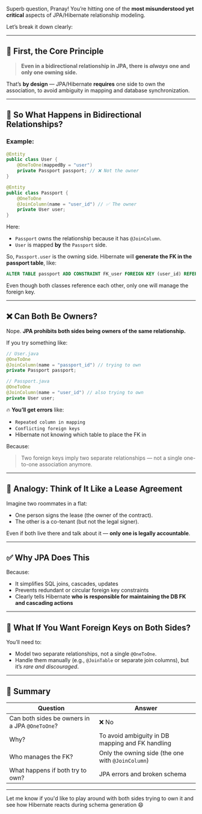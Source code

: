 Superb question, Pranay! You’re hitting one of the **most misunderstood yet critical** aspects of JPA/Hibernate relationship modeling.

Let’s break it down clearly:

---

## 🎯 First, the Core Principle

> **Even in a bidirectional relationship in JPA, there is *always* one and only one owning side.**

That’s **by design** — JPA/Hibernate **requires** one side to own the association, to avoid ambiguity in mapping and database synchronization.

---

## 🤝 So What Happens in Bidirectional Relationships?

### Example:

```java
@Entity
public class User {
    @OneToOne(mappedBy = "user")
    private Passport passport; // ❌ Not the owner
}

@Entity
public class Passport {
    @OneToOne
    @JoinColumn(name = "user_id") // ✅ The owner
    private User user;
}
```

Here:
- `Passport` owns the relationship because it has `@JoinColumn`.
- `User` is mapped **by** the `Passport` side.

So, `Passport.user` is the owning side.
Hibernate will **generate the FK in the passport table**, like:
```sql
ALTER TABLE passport ADD CONSTRAINT FK_user FOREIGN KEY (user_id) REFERENCES user(id);
```

Even though both classes reference each other, only one will manage the foreign key.

---

## ❌ Can Both Be Owners?

Nope. **JPA prohibits both sides being owners of the same relationship.**

If you try something like:
```java
// User.java
@OneToOne
@JoinColumn(name = "passport_id") // trying to own
private Passport passport;

// Passport.java
@OneToOne
@JoinColumn(name = "user_id") // also trying to own
private User user;
```

🔥 **You’ll get errors** like:
- `Repeated column in mapping`
- `Conflicting foreign keys`
- Hibernate not knowing which table to place the FK in

Because:
> Two foreign keys imply two separate relationships — not a single one-to-one association anymore.

---

## 🧠 Analogy: Think of It Like a Lease Agreement

Imagine two roommates in a flat:
- One person signs the lease (the owner of the contract).
- The other is a co-tenant (but not the legal signer).

Even if both live there and talk about it — **only one is legally accountable**.

---

## ✅ Why JPA Does This

Because:
- It simplifies SQL joins, cascades, updates
- Prevents redundant or circular foreign key constraints
- Clearly tells Hibernate **who is responsible for maintaining the DB FK and cascading actions**

---

## 🔄 What If You Want Foreign Keys on Both Sides?

You’ll need to:
- Model two separate relationships, not a single `@OneToOne`.
- Handle them manually (e.g., `@JoinTable` or separate join columns), but it’s *rare and discouraged*.

---

## 🧩 Summary

| Question | Answer |
|---------|--------|
| Can both sides be owners in a JPA `@OneToOne`? | ❌ No |
| Why? | To avoid ambiguity in DB mapping and FK handling |
| Who manages the FK? | Only the owning side (the one with `@JoinColumn`) |
| What happens if both try to own? | JPA errors and broken schema |

---

Let me know if you'd like to play around with both sides trying to own it and see how Hibernate reacts during schema generation 😄